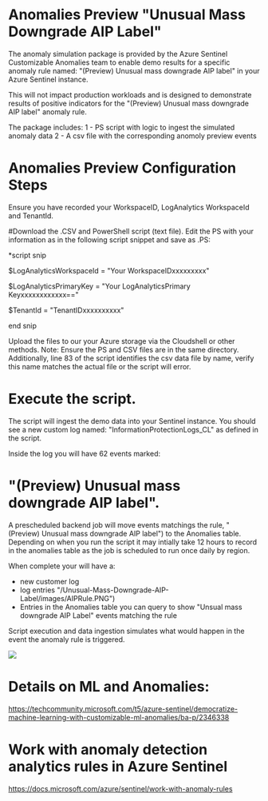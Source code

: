 # Anomalies Preview  "Unusual Mass Downgrade AIP Label"

The anomaly simulation package is provided by the Azure Sentinel Customizable Anomalies team to enable demo results for a specific anomaly rule named: 
"(Preview) Unusual mass downgrade AIP label" in your Azure Sentinel instance.

This will not impact production workloads and is designed to demonstrate results of positive indicators for the "(Preview) Unusual mass downgrade AIP label" anomaly rule.

The package includes:
1 - PS script with logic to ingest the simulated anomaly data 
2 - A csv file with the corresponding anomoly preview events

# Anomalies Preview Configuration Steps

Ensure you have recorded your WorkspaceID, LogAnalytics WorkspaceId and TenantId.   

#Download the .CSV and PowerShell script (text file). Edit the PS with your information as in the following script snippet and save as .PS:

*script snip

$LogAnalyticsWorkspaceId = "Your WorkspaceIDxxxxxxxxx"

$LogAnalyticsPrimaryKey = "Your LogAnalyticsPrimary Keyxxxxxxxxxxxx=="

$TenantId = "TenantIDxxxxxxxxxx" 

end snip

Upload the files to our your Azure storage via the Cloudshell or other methods. 
Note:  Ensure the PS and CSV files are in the same directory.  Additionally,  line 83 of the script identifies the csv data file by name, verify this name matches the actual file or the script will error. 

# Execute the script.

The script will ingest the demo data into your Sentinel instance.  You should see a new custom log named:  "InformationProtectionLogs_CL" as defined in the script.  

Inside the log you will have 62 events marked:        
# "(Preview) Unusual mass downgrade AIP label". 

A prescheduled backend job will move events matchings the rule,                  "(Preview) Unusual mass downgrade AIP label") to the Anomalies table.  Depending on when you run the script it may intially take 12 hours to record in the anomalies table as the job is scheduled to run once daily by region.

When complete your will have a:

- new customer log
- log entries "/Unusual-Mass-Downgrade-AIP-Label/images/AIPRule.PNG")
- Entries in the Anomalies table you can query to show "Unsual mass downgrade AIP Label" events matching the rule

Script execution and data ingestion simulates what would happen in the event the anomaly rule is triggered.

<img src= "/Unusual-Mass-Downgrade-AIP-Label/images/AIPRule.PNG" >
  
# Details on ML and Anomalies: 
https://techcommunity.microsoft.com/t5/azure-sentinel/democratize-machine-learning-with-customizable-ml-anomalies/ba-p/2346338


# Work with anomaly detection analytics rules in Azure Sentinel
https://docs.microsoft.com/azure/sentinel/work-with-anomaly-rules




